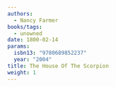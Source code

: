 ```yaml
---
authors:
  - Nancy Farmer
books/tags:
  - unowned
date: 1800-02-14
params:
  isbn13: "9780689852237"
  year: "2004"
title: The House Of The Scorpion
weight: 1
---
```


<!--more-->
